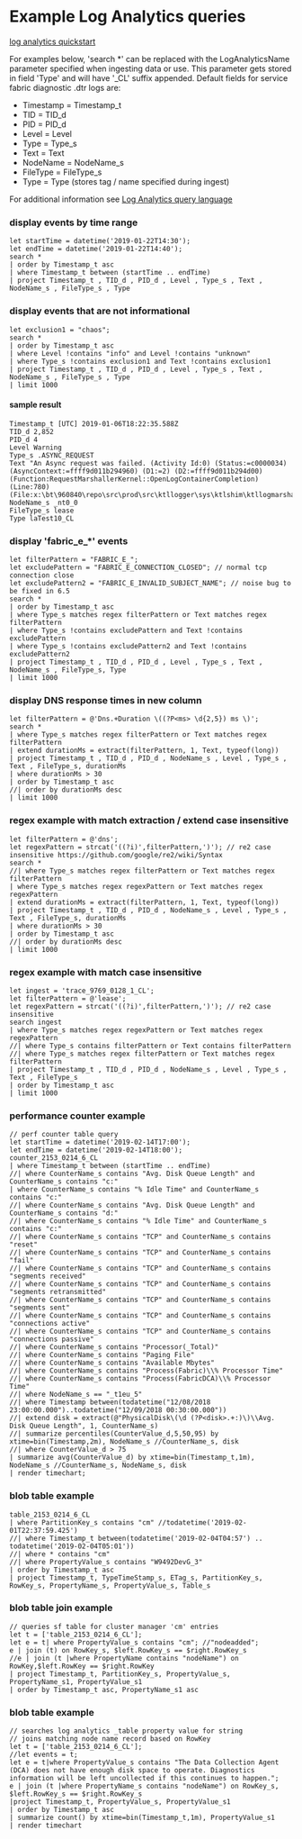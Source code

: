 # Example Log Analytics queries

[log analytics quickstart](../docs/logAnalyticsQuickStart.md)  

For examples below, 'search *' can be replaced with the LogAnalyticsName parameter specified when ingesting data or use.
This parameter gets stored in field 'Type' and will have '_CL' suffix appended.
Default fields for service fabric diagnostic .dtr logs are:
- Timestamp = Timestamp_t
- TID = TID_d
- PID = PID_d
- Level = Level
- Type = Type_s
- Text = Text
- NodeName = NodeName_s
- FileType = FileType_s
- Type = Type (stores tag / name specified during ingest)

For additional information see [Log Analytics query language](https://docs.microsoft.com/en-us/azure/azure-monitor/log-query/query-language)

### display events by time range

```
let startTime = datetime('2019-01-22T14:30');
let endTime = datetime('2019-01-22T14:40');
search *
| order by Timestamp_t asc
| where Timestamp_t between (startTime .. endTime)
| project Timestamp_t , TID_d , PID_d , Level , Type_s , Text , NodeName_s , FileType_s , Type
```

### display events that are not informational

```
let exclusion1 = "chaos";
search *
| order by Timestamp_t asc
| where Level !contains "info" and Level !contains "unknown"
| where Type_s !contains exclusion1 and Text !contains exclusion1
| project Timestamp_t , TID_d , PID_d , Level , Type_s , Text , NodeName_s , FileType_s , Type
| limit 1000 
```

#### sample result

```
Timestamp_t [UTC] 2019-01-06T18:22:35.588Z
TID_d 2,852
PID_d 4
Level Warning
Type_s .ASYNC_REQUEST
Text "An Async request was failed. (Activity Id:0) (Status:=c0000034) (AsyncContext:=ffff9d011b294960) (D1:=2) (D2:=ffff9d011b294d00)(Function:RequestMarshallerKernel::OpenLogContainerCompletion) (Line:780) (File:x:\bt\960840\repo\src\prod\src\ktllogger\sys\ktlshim\ktllogmarshalkernel.cpp)"
NodeName_s _nt0_0
FileType_s lease
Type laTest10_CL
```

### display 'fabric_e_*' events

```
let filterPattern = "FABRIC_E_";
let excludePattern = "FABRIC_E_CONNECTION_CLOSED"; // normal tcp connection close
let excludePattern2 = "FABRIC_E_INVALID_SUBJECT_NAME"; // noise bug to be fixed in 6.5
search *
| order by Timestamp_t asc
| where Type_s matches regex filterPattern or Text matches regex filterPattern
| where Type_s !contains excludePattern and Text !contains excludePattern
| where Type_s !contains excludePattern2 and Text !contains excludePattern2
| project Timestamp_t , TID_d , PID_d , Level , Type_s , Text , NodeName_s , FileType_s, Type
| limit 1000
```

### display DNS response times in new column

```
let filterPattern = @'Dns.+Duration \((?P<ms> \d{2,5}) ms \)';
search *
| where Type_s matches regex filterPattern or Text matches regex filterPattern 
| extend durationMs = extract(filterPattern, 1, Text, typeof(long))
| project Timestamp_t , TID_d , PID_d , NodeName_s , Level , Type_s , Text , FileType_s, durationMs
| where durationMs > 30
| order by Timestamp_t asc
//| order by durationMs desc
| limit 1000
```

### regex example with match extraction / extend case insensitive

```
let filterPattern = @'dns';
let regexPattern = strcat('((?i)',filterPattern,')'); // re2 case insensitive https://github.com/google/re2/wiki/Syntax
search *
//| where Type_s matches regex filterPattern or Text matches regex filterPattern 
| where Type_s matches regex regexPattern or Text matches regex regexPattern 
| extend durationMs = extract(filterPattern, 1, Text, typeof(long))
| project Timestamp_t , TID_d , PID_d , NodeName_s , Level , Type_s , Text , FileType_s, durationMs
| where durationMs > 30
| order by Timestamp_t asc
//| order by durationMs desc
| limit 1000
```

### regex example with match case insensitive

```
let ingest = 'trace_9769_0128_1_CL';
let filterPattern = @'lease';
let regexPattern = strcat('((?i)',filterPattern,')'); // re2 case insensitive 
search ingest
| where Type_s matches regex regexPattern or Text matches regex regexPattern 
//| where Type_s contains filterPattern or Text contains filterPattern 
//| where Type_s matches regex filterPattern or Text matches regex filterPattern 
| project Timestamp_t , TID_d , PID_d , NodeName_s , Level , Type_s , Text , FileType_s
| order by Timestamp_t asc
| limit 1000
```

### performance counter example

```
// perf counter table query
let startTime = datetime('2019-02-14T17:00');
let endTime = datetime('2019-02-14T18:00');
counter_2153_0214_6_CL
| where Timestamp_t between (startTime .. endTime)
//| where CounterName_s contains "Avg. Disk Queue Length" and CounterName_s contains "c:"
| where CounterName_s contains "% Idle Time" and CounterName_s contains "c:"
//| where CounterName_s contains "Avg. Disk Queue Length" and CounterName_s contains "d:"
//| where CounterName_s contains "% Idle Time" and CounterName_s contains "c:"
//| where CounterName_s contains "TCP" and CounterName_s contains "reset"
//| where CounterName_s contains "TCP" and CounterName_s contains "fail"
//| where CounterName_s contains "TCP" and CounterName_s contains "segments received"
//| where CounterName_s contains "TCP" and CounterName_s contains "segments retransmitted"
//| where CounterName_s contains "TCP" and CounterName_s contains "segments sent"
//| where CounterName_s contains "TCP" and CounterName_s contains "connections active"
//| where CounterName_s contains "TCP" and CounterName_s contains "connections passive"
//| where CounterName_s contains "Processor(_Total)"
//| where CounterName_s contains "Paging File"
//| where CounterName_s contains "Available Mbytes"
//| where CounterName_s contains "Process(Fabric)\\% Processor Time"
//| where CounterName_s contains "Process(FabricDCA)\\% Processor Time"
//| where NodeName_s == "_t1eu_5"
//| where Timestamp between(todatetime("12/08/2018 23:00:00.000")..todatetime("12/09/2018 00:30:00.000"))
//| extend disk = extract(@"PhysicalDisk\(\d (?P<disk>.+:)\)\\Avg. Disk Queue Length", 1, CounterName_s)
//| summarize percentiles(CounterValue_d,5,50,95) by xtime=bin(Timestamp,2m), NodeName_s //CounterName_s, disk
//| where CounterValue_d > 75
| summarize avg(CounterValue_d) by xtime=bin(Timestamp_t,1m), NodeName_s //CounterName_s, NodeName_s, disk
| render timechart;
```

### blob table example

```
table_2153_0214_6_CL
| where PartitionKey_s contains "cm" //todatetime('2019-02-01T22:37:59.425')
//| where Timestamp_t between(todatetime('2019-02-04T04:57') .. todatetime('2019-02-04T05:01'))
//| where * contains "cm"
//| where PropertyValue_s contains "W9492DevG_3"
| order by Timestamp_t asc
| project Timestamp_t, TypeTimeStamp_s, ETag_s, PartitionKey_s, RowKey_s, PropertyName_s, PropertyValue_s, Table_s
```

### blob table join example

```
// queries sf table for cluster manager 'cm' entries
let t = ['table_2153_0214_6_CL'];
let e = t| where PropertyValue_s contains "cm"; //"nodeadded";
e | join (t) on RowKey_s, $left.RowKey_s == $right.RowKey_s
//e | join (t |where PropertyName contains "nodeName") on RowKey,$left.RowKey == $right.RowKey
| project Timestamp_t, PartitionKey_s, PropertyValue_s, PropertyName_s1, PropertyValue_s1
| order by Timestamp_t asc, PropertyName_s1 asc
```

### blob table example

```
// searches log analytics _table property value for string
// joins matching node name record based on RowKey
let t = ['table_2153_0214_6_CL'];
//let events = t;
let e = t|where PropertyValue_s contains "The Data Collection Agent (DCA) does not have enough disk space to operate. Diagnostics information will be left uncollected if this continues to happen.";
e | join (t |where PropertyName_s contains "nodeName") on RowKey_s, $left.RowKey_s == $right.RowKey_s
|project Timestamp_t, PropertyValue_s, PropertyValue_s1
| order by Timestamp_t asc
| summarize count() by xtime=bin(Timestamp_t,1m), PropertyValue_s1
| render timechart
```